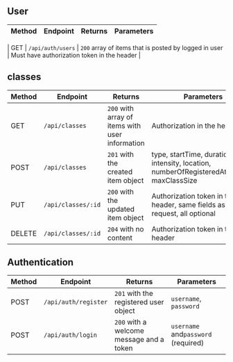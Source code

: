 ## User

| Method | Endpoint                                  | Returns                                                         | Parameters                                                                                                     |
| ------ | ----------------------------------------- | --------------------------------------------------------------- | -------------------------------------------------------------------------------------------------------------- |

| GET    | `/api/auth/users`                 | `200` array of items that is posted by logged in user           | Must have authorization token in the header                                                                              |


## classes

| Method | Endpoint         | Returns                                         | Parameters                                                                                                                                           |
| ------ | ---------------- | ----------------------------------------------- | ---------------------------------------------------------------------------------------------------------------------------------------------------- |
| GET    | `/api/classes`     | `200` with array of items with user information | Authorization in the header
| POST   | `/api/classes`     | `201` with the created item object              | type, startTime, duration, intensity, location, numberOfRegisteredAttendees, maxClassSize       
| PUT  | `/api/classes/:id` | `200` with the updated item object              | Authorization token in the header, same fields as POST request, all optional                                                                         |
| DELETE | `/api/classes/:id` | `204` with no content                           | Authorization token in the header                                                                                                                    |

## Authentication

| Method | Endpoint        | Returns                                  | Parameters                                                                                                                               |
| ------ | --------------- | ---------------------------------------- | ---------------------------------------------------------------------------------------------------------------------------------------- |
| POST   | `/api/auth/register` | `201` with the registered user object    | `username`, `password` 
| POST   | `/api/auth/login`    | `200` with a welcome message and a token | `username` and`password` (required)                                                       
